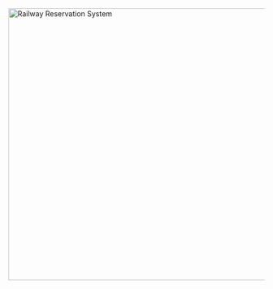 <img width="953" height="536" alt="Railway Reservation System" src="https://github.com/user-attachments/assets/7887035f-8dc1-4ccb-996f-8fb9578e52f3" />
